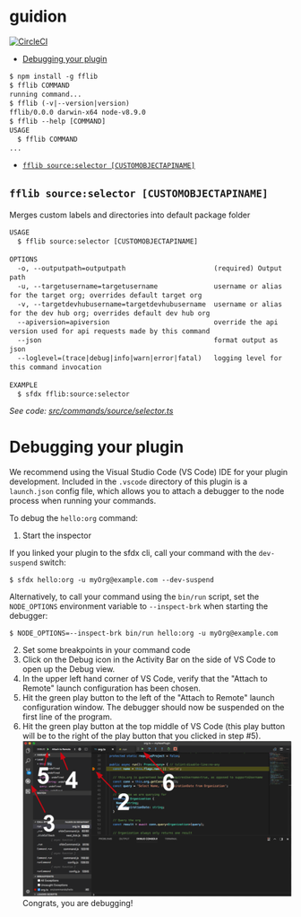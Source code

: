 guidion
=======


[![CircleCI](https://circleci.com/gh/dieffrei/fflib-sfdx-plugin.svg?style=svg)](https://circleci.com/gh/dieffrei/fflib-sfdx-plugin)
<!-- toc -->
* [Debugging your plugin](#debugging-your-plugin)
<!-- tocstop -->
<!-- install -->
<!-- usage -->
```sh-session
$ npm install -g fflib
$ fflib COMMAND
running command...
$ fflib (-v|--version|version)
fflib/0.0.0 darwin-x64 node-v8.9.0
$ fflib --help [COMMAND]
USAGE
  $ fflib COMMAND
...
```
<!-- usagestop -->
<!-- commands -->
* [`fflib source:selector [CUSTOMOBJECTAPINAME]`](#fflib-sourceselector-customobjectapiname)

## `fflib source:selector [CUSTOMOBJECTAPINAME]`

Merges custom labels and directories into default package folder

```
USAGE
  $ fflib source:selector [CUSTOMOBJECTAPINAME]

OPTIONS
  -o, --outputpath=outputpath                      (required) Output path
  -u, --targetusername=targetusername              username or alias for the target org; overrides default target org
  -v, --targetdevhubusername=targetdevhubusername  username or alias for the dev hub org; overrides default dev hub org
  --apiversion=apiversion                          override the api version used for api requests made by this command
  --json                                           format output as json
  --loglevel=(trace|debug|info|warn|error|fatal)   logging level for this command invocation

EXAMPLE
  $ sfdx fflib:source:selector
```

_See code: [src/commands/source/selector.ts](https://github.com/dieffrei/fflib-sfdx-plugin/blob/v0.0.0/src/commands/source/selector.ts)_
<!-- commandsstop -->
<!-- debugging-your-plugin -->
# Debugging your plugin
We recommend using the Visual Studio Code (VS Code) IDE for your plugin development. Included in the `.vscode` directory of this plugin is a `launch.json` config file, which allows you to attach a debugger to the node process when running your commands.

To debug the `hello:org` command: 
1. Start the inspector
  
If you linked your plugin to the sfdx cli, call your command with the `dev-suspend` switch: 
```sh-session
$ sfdx hello:org -u myOrg@example.com --dev-suspend
```
  
Alternatively, to call your command using the `bin/run` script, set the `NODE_OPTIONS` environment variable to `--inspect-brk` when starting the debugger:
```sh-session
$ NODE_OPTIONS=--inspect-brk bin/run hello:org -u myOrg@example.com
```

2. Set some breakpoints in your command code
3. Click on the Debug icon in the Activity Bar on the side of VS Code to open up the Debug view.
4. In the upper left hand corner of VS Code, verify that the "Attach to Remote" launch configuration has been chosen.
5. Hit the green play button to the left of the "Attach to Remote" launch configuration window. The debugger should now be suspended on the first line of the program. 
6. Hit the green play button at the top middle of VS Code (this play button will be to the right of the play button that you clicked in step #5).
<br><img src=".images/vscodeScreenshot.png" width="480" height="278"><br>
Congrats, you are debugging!
